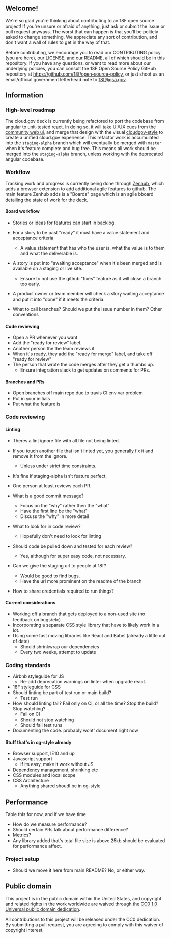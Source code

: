 ## Welcome!

We're so glad you're thinking about contributing to an 18F open source project! If you're unsure or afraid of anything, just ask or submit the issue or pull request anyways. The worst that can happen is that you'll be politely asked to change something. We appreciate any sort of contribution, and don't want a wall of rules to get in the way of that.

Before contributing, we encourage you to read our CONTRIBUTING policy (you are here), our LICENSE, and our README, all of which should be in this repository. If you have any questions, or want to read more about our underlying policies, you can consult the 18F Open Source Policy GitHub repository at https://github.com/18f/open-source-policy, or just shoot us an email/official government letterhead note to [18f@gsa.gov](mailto:18f@gsa.gov).

## Information

### High-level roadmap
The cloud.gov deck is currently being refactored to port the codebase from angular to unit-tested react. In doing so, it will take UI/UX cues from the  [community web ui](https://github.com/icclab/cf-webui), and merge that design with the visual [cloudgov-style](https://github.com/18F/cg-style) to create a unified cloud.gov experience. This refactor work is accumulated into the `staging-alpha` branch which will eventually be merged with `master` when it's feature complete and bug free. This means all work should be merged into the `staging-alpha` branch, unless working with the deprecated angular codebase.

### Workflow
Tracking work and progress is currently being done through [Zenhub](https://www.zenhub.io/), which adds a browser extension to add additional agile features to github. The main feature Zenhub adds is a "Boards" page which is an agile bboard detailing the state of work for the deck.

#### Board workflow
- Stories or ideas for features can start in backlog.
- For a story to be past "ready" it must have a value statement and acceptance criteria
  - A value statement that has who the user is, what the value is to them and what the deliverable is.
- A story is put into "awaiting acceptance" when it's been merged and is available on a staging or live site.
  - Ensure to not use the github "fixes" feature as it will close a branch too early.
- A product owner or team member will check a story waiting acceptance and put it into "done" if it meets the criteria.


- What to call branches? Should we put the issue number in them? Other conventions


#### Code reviewing
- Open a PR whenever you want
- Add the "ready for review" label.
- Another person the the team reviews it
- When it's ready, they add the "ready for merge" label, and take off "ready for review"
- The person that wrote the code merges after they get a thumbs up. 
  - Ensure integration slack to get updates on comments for PRs.

#### Branches and PRs
- Open branches off main repo due to travis CI env var problem
- Put in your initials
- Put what the feature is

### Code reviewing

#### Linting
- Theres a lint ignore file with all file not being linted.
- If you touch another file that isn't linted yet, you generally fix it and remove it from the ignore.
  - Unless under strict time constraints.


- It's fine if staging-alpha isn't feature perfect.
- One person at least reviews each PR.
- What is a good commit message?
  - Focus on the "why" rather then the "what"
  - Have the first line be the "what"
  - Discuss the "why" in more detail
- What to look for in code review?
  - Hopefully don't need to look for linting
- Should code be pulled down and tested for each review?
  - Yes, although for super easy code, not necessary.
- Can we give the staging url to people at 18f?
  - Would be good to find bugs.
  - Have the url more prominent on the readme of the branch
- How to share credentials required to run things?

#### Current considerations
- Working off a branch that gets deployed to a non-used site (no feedback on bugs/etc)
- Incorporating a separate CSS style library that have to likely work in a lot.
- Using some fast moving libraries like React and Babel (already a little out of date)
  - Should shrinkwrap our dependencies
  - Every two weeks, attempt to update

### Coding standards
- Airbnb styleguide for JS
  - Re-add deprecation warnings on linter when upgrade react.
- 18F styleguide for CSS
- Should linting be part of test run or main build?
  - Test run
- How should linting fail? Fail only on CI, or all the time? Stop the build? Stop watching?
  - Fail on CI
  - Should not stop watching
  - Should fail test runs
- Documenting the code. probably wont' document right now

#### Stuff that's in cg-style already
- Browser support, IE10 and up
- Javascript support
  - If its easy, make it work without JS
- Dependency management, shrinking etc
- CSS modules and local scope
- CSS Architecture
  - Anything shared shoudl be in cg-style


## Performance
Table this for now, and if we have time
- How do we measure performance?
- Should certain PRs talk about performance difference?
- Metrics?
- Any library added that's total file size is above 25kb should be evaluated for performance affect.

### Project setup
- Should we move it here from main README?
  No, or either way.

## Public domain

This project is in the public domain within the United States, and
copyright and related rights in the work worldwide are waived through
the [CC0 1.0 Universal public domain dedication](https://creativecommons.org/publicdomain/zero/1.0/).

All contributions to this project will be released under the CC0
dedication. By submitting a pull request, you are agreeing to comply
with this waiver of copyright interest.

